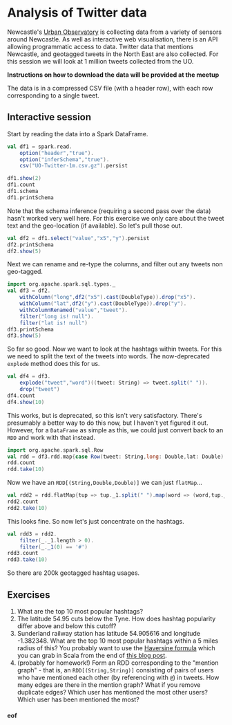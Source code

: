 # Analysis of Twitter data

Newcastle's [Urban Observatory](https://research.ncl.ac.uk/urbanobservatory/) is collecting data from a variety of sensors around Newcastle. As well as interactive web visualisation, there is an API allowing programmatic access to data. Twitter data that mentions Newcastle, and geotagged tweets in the North East are also collected. For this session we will look at 1 million tweets collected from the UO.

**Instructions on how to download the data will be provided at the meetup**

The data is in a compressed CSV file (with a header row), with each row corresponding to a single tweet.

## Interactive session

Start by reading the data into a Spark DataFrame.

```scala
val df1 = spark.read.
	option("header","true").
	option("inferSchema","true").
	csv("UO-Twitter-1m.csv.gz").persist

df1.show(2)
df1.count
df1.schema
df1.printSchema
```
Note that the schema inference (requiring a second pass over the data) hasn't worked very well here. For this exercise we only care about the tweet text and the geo-location (if available). So let's pull those out.
```scala
val df2 = df1.select("value","x5","y").persist
df2.printSchema
df2.show(5)
```
Next we can rename and re-type the columns, and filter out any tweets non geo-tagged.
```scala
import org.apache.spark.sql.types._
val df3 = df2.
	withColumn("long",df2("x5").cast(DoubleType)).drop("x5").
	withColumn("lat",df2("y").cast(DoubleType)).drop("y").
	withColumnRenamed("value","tweet").
	filter("long is! null").
	filter("lat is! null")
df3.printSchema
df3.show(5)
```
So far so good. Now we want to look at the hashtags within tweets. For this we need to split the text of the tweets into words. The now-deprecated `explode` method does this for us.
```scala
val df4 = df3.
	explode("tweet","word")((tweet: String) => tweet.split(" ")).
	drop("tweet")
df4.count
df4.show(10)
```
This works, but is deprecated, so this isn't very satisfactory. There's presumably a better way to do this now, but I haven't yet figured it out. However, for a `DataFrame` as simple as this, we could just convert back to an `RDD` and work with that instead.
```scala
import org.apache.spark.sql.Row
val rdd = df3.rdd.map{case Row(tweet: String,long: Double,lat: Double) => (tweet,long,lat)}
rdd.count
rdd.take(10)
```
Now we have an `RDD[(String,Double,Double)]` we can just `flatMap`...
```scala
val rdd2 = rdd.flatMap{tup => tup._1.split(" ").map(word => (word,tup._2,tup._3))}
rdd2.count
rdd2.take(10)
```
This looks fine. So now let's just concentrate on the hashtags.
```scala
val rdd3 = rdd2.
	filter(_._1.length > 0).
	filter(_._1(0) == '#')
rdd3.count
rdd3.take(10)
```
So there are 200k geotagged hashtag usages.

## Exercises

1. What are the top 10 most popular hashtags?
2. The latitude 54.95 cuts below the Tyne. How does hashtag popularity differ above and below this cutoff?
3. Sunderland railway station has latitude 54.905616 and longitude -1.382348. What are the top 10 most popular hashtags within a 5 miles radius of this? You probably want to use the [Haversine formula](https://en.wikipedia.org/wiki/Haversine_formula) which you can grab in Scala from the end of [this blog post](https://davidkeen.com/blog/2013/10/calculating-distance-with-scalas-foldleft/).
4. (probably for homework!) Form an RDD corresponding to the "mention graph" - that is, an `RDD[(String,String)]` consisting of pairs of users who have mentioned each other (by referencing with `@`) in tweets. How many edges are there in the mention graph? What if you remove duplicate edges? Which user has mentioned the most other users? Which user has been mentioned the most?




#### eof



